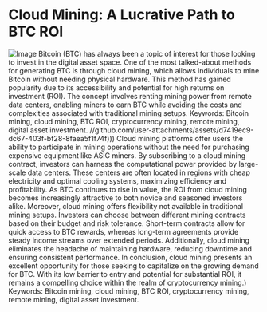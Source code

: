 # Cloud Mining: A Lucrative Path to BTC ROI

![Image](https://github.com/user-attachments/assets/4a25d116-2220-4385-b08e-f287af8fcbc4)
Bitcoin (BTC) has always been a topic of interest for those looking to invest in the digital asset space. One of the most talked-about methods for generating BTC is through cloud mining, which allows individuals to mine Bitcoin without needing physical hardware. This method has gained popularity due to its accessibility and potential for high returns on investment (ROI). The concept involves renting mining power from remote data centers, enabling miners to earn BTC while avoiding the costs and complexities associated with traditional mining setups.
Keywords: Bitcoin mining, cloud mining, BTC ROI, cryptocurrency mining, remote mining, digital asset investment.
 //github.com/user-attachments/assets/d7419ec9-dc67-403f-bf28-8faea5f1f74f)))
Cloud mining platforms offer users the ability to participate in mining operations without the need for purchasing expensive equipment like ASIC miners. By subscribing to a cloud mining contract, investors can harness the computational power provided by large-scale data centers. These centers are often located in regions with cheap electricity and optimal cooling systems, maximizing efficiency and profitability. As BTC continues to rise in value, the ROI from cloud mining becomes increasingly attractive to both novice and seasoned investors alike.
Moreover, cloud mining offers flexibility not available in traditional mining setups. Investors can choose between different mining contracts based on their budget and risk tolerance. Short-term contracts allow for quick access to BTC rewards, whereas long-term agreements provide steady income streams over extended periods. Additionally, cloud mining eliminates the headache of maintaining hardware, reducing downtime and ensuring consistent performance.
In conclusion, cloud mining presents an excellent opportunity for those seeking to capitalize on the growing demand for BTC. With its low barrier to entry and potential for substantial ROI, it remains a compelling choice within the realm of cryptocurrency mining.)
Keywords: Bitcoin mining, cloud mining, BTC ROI, cryptocurrency mining, remote mining, digital asset investment.
